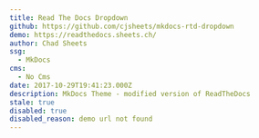 ```yaml
---
title: Read The Docs Dropdown
github: https://github.com/cjsheets/mkdocs-rtd-dropdown
demo: https://readthedocs.sheets.ch/
author: Chad Sheets
ssg:
  - MkDocs
cms:
  - No Cms
date: 2017-10-29T19:41:23.000Z
description: MkDocs Theme - modified version of ReadTheDocs
stale: true
disabled: true
disabled_reason: demo url not found
---
```

